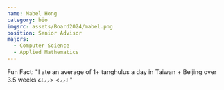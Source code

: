 ```yaml
---
name: Mabel Hong
category: bio
imgsrc: assets/Board2024/mabel.png
position: Senior Advisor
majors:
  - Computer Science
  - Applied Mathematics 
---
```

Fun Fact: "I ate an average of 1+  tanghulus a day in Taiwan + Beijing over 3.5 weeks ૮꒰⸝⸝> <⸝⸝꒱ "

